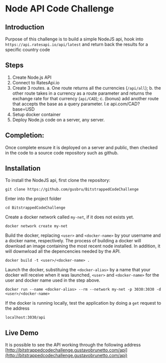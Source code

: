 # Node API Code Challenge

## Introduction

Purpose of this challenge is to build a simple NodeJS api,
hook into `https://api.ratesapi.io/api/latest` and return back
the results for a specific country code

## Steps

1. Create Node.js API
2. Connect to RatesApi.io
3. Create 3 routes.
   a. One route returns all the currencies (`/api/all`);
   b. the other route takes in a currency as a route parameter and returns the exchange
   rate for that currency (`api/CAD`);
   c. (bonus) add another route that accepts the base as a query parameter. I.e api.com/CAD?base=USD
4. Setup docker container
5. Deploy Node.js code on a server, any server.

## Completion:

Once complete ensure it is deployed on a server and public, then checked in the code to a source code repository such as github.

## Installation

To install the NodeJS api, first clone the repository:

```
git clone https://github.com/gusbru/BitstrappedCodeChallenge
```

Enter into the project folder

```
cd BitstrappedCodeChallenge
```

Create a docker network called `my-net`, if it does not exists yet.

```
docker network create my-net
```

Build the docker, replacing `<user>` and `<docker-name>` by your username and a docker name,
respectively. The process of building a docker will download an image containing the most
recent node installed. In addition, it will downwload all the depencencies needed by the
API.

```
docker build -t <user>/<docker-name> .
```

Launch the docker, substituing the `<docker-alias>` by a name that your docker will
receive when it was launched, `<user>` and `<docker-name>` for the user and docker name
used in the step above.

```
docker run --name <docker-alias> --rm --network my-net -p 3030:3030 -d <user>/<docker-name>
```

If the docker is running locally, test the application by doing a `get` request to the address

```
localhost:3030/api
```

## Live Demo

It is possible to see the API working through the following address
[http://bitstrappedcodechallenge.gustavobrunetto.com/api](http://bitstrappedcodechallenge.gustavobrunetto.com/api)
